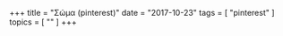 +++
title = "Σώμα (pinterest)"
date = "2017-10-23"
tags = [ "pinterest" ]
topics = [ "" ]
+++

<a data-pin-do="embedBoard" data-pin-board-width="800" data-pin-scale-height="600" data-pin-scale-width="100" href="https://www.pinterest.fr/igoumeninja/%25CF%2583%25CF%258E%25CE%25BC%25CE%25B1/"></a>

<script async defer src="//assets.pinterest.com/js/pinit.js"></script>
